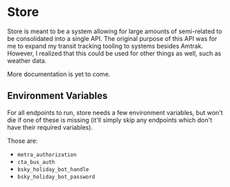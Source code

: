 # Store

Store is meant to be a system allowing for large amounts of semi-related to be
consolidated into a single API. The original purpose of this API was for me to
expand my transit tracking tooling to systems besides Amtrak. However, I
realized that this could be used for other things as well, such as weather data.

More documentation is yet to come.

## Environment Variables

For all endpoints to run, store needs a few environment variables, but won't die
if one of these is missing (it'll simply skip any endpoints which don't have
their required variables).

Those are:

- `metra_authorization`
- `cta_bus_auth`
- `bsky_holiday_bot_handle`
- `bsky_holiday_bot_password`
